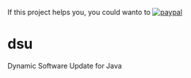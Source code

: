 If this project helps you, you could wanto to [![paypal](https://www.paypalobjects.com/en_US/i/btn/btn_donateCC_LG.gif)](https://ko-fi.com/patharanor)

# dsu
Dynamic Software Update for Java
